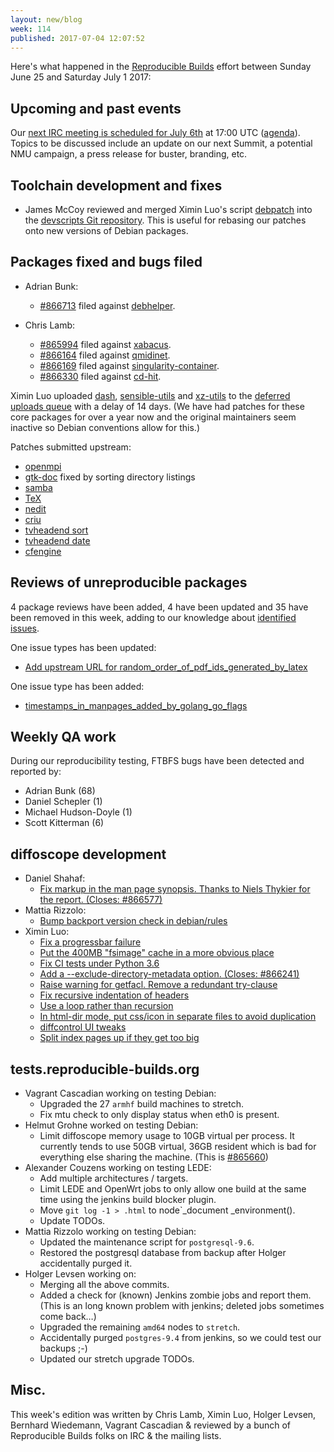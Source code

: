 ```yaml
---
layout: new/blog
week: 114
published: 2017-07-04 12:07:52
---
```


Here's what happened in the [Reproducible
Builds](https://reproducible-builds.org) effort between Sunday June 25 and
Saturday July 1 2017:

Upcoming and past events
------------------------

Our [next IRC meeting is scheduled for July 6th](http://lists.alioth.debian.org/pipermail/reproducible-builds/Week-of-Mon-20170529/008785.html) at 17:00 UTC ([agenda](https://pad.riseup.net/p/reproducible-irc-meeting-10)). Topics to be discussed include an update on our next Summit, a potential NMU campaign, a press release for buster, branding, etc.

Toolchain development and fixes
-------------------------------

* James McCoy reviewed and merged Ximin Luo's script
  [debpatch](https://anonscm.debian.org/cgit/collab-maint/devscripts.git/tree/scripts/debpatch)
  into the [devscripts Git
  repository](https://anonscm.debian.org/cgit/collab-maint/devscripts.git/). This is
  useful for rebasing our patches onto new versions of Debian packages.

Packages fixed and bugs filed
-----------------------------

* Adrian Bunk:
  * [#866713](https://bugs.debian.org/866713) filed against [debhelper](https://tracker.debian.org/pkg/debhelper).

* Chris Lamb:
  * [#865994](https://bugs.debian.org/865994) filed against [xabacus](https://tracker.debian.org/pkg/xabacus).
  * [#866164](https://bugs.debian.org/866164) filed against [qmidinet](https://tracker.debian.org/pkg/qmidinet).
  * [#866169](https://bugs.debian.org/866169) filed against [singularity-container](https://tracker.debian.org/pkg/singularity-container).
  * [#866330](https://bugs.debian.org/866330) filed against [cd-hit](https://tracker.debian.org/pkg/cd-hit).

Ximin Luo uploaded
[dash](https://tests.reproducible-builds.org/debian/rb-pkg/unstable/amd64/dash.html),
[sensible-utils](https://tests.reproducible-builds.org/debian/rb-pkg/unstable/amd64/sensible-utils.html)
and
[xz-utils](https://tests.reproducible-builds.org/debian/rb-pkg/unstable/amd64/xz-utils.html)
to the [deferred uploads
queue](https://www.debian.org/doc/manuals/developers-reference/pkgs.html#delayed-incoming)
with a delay of 14 days. (We have had patches for these core packages for over
a year now and the original maintainers seem inactive so Debian conventions
allow for this.)

Patches submitted upstream:

* [openmpi](https://github.com/open-mpi/ompi/pull/3779)
* [gtk-doc](https://bugzilla.gnome.org/show_bug.cgi?id=784177) fixed by sorting directory listings
* [samba](https://bugzilla.gnome.org/show_bug.cgi?id=784177)
* [TeX](http://tug.org/pipermail/tex-live/2017-June/040398.html)
* [nedit](https://sourceforge.net/p/nedit/git/merge-requests/4/)
* [criu](https://lists.openvz.org/pipermail/criu/2017-June/038593.html)
* [tvheadend sort](https://github.com/tvheadend/tvheadend/pull/969)
* [tvheadend date](https://github.com/tvheadend/tvheadend/pull/970)
* [cfengine](https://github.com/cfengine/core/pull/2881)


Reviews of unreproducible packages
----------------------------------

4 package reviews have been added, 4 have been updated and 35 have been removed in this week,
adding to our knowledge about [identified issues](https://tests.reproducible-builds.org/debian/index_issues.html).

One issue types has been updated:

- [Add upstream URL for random\_order\_of\_pdf\_ids\_generated\_by\_latex](https://salsa.debian.org/reproducible-builds/reproducible-notes/commit/28a1dc21)

One issue type has been added:

- [timestamps\_in\_manpages\_added\_by\_golang\_go\_flags](https://salsa.debian.org/reproducible-builds/reproducible-notes/commit/b880c6af)


Weekly QA work
--------------

During our reproducibility testing, FTBFS bugs have been detected and reported by:

 - Adrian Bunk (68)
 - Daniel Schepler (1)
 - Michael Hudson-Doyle (1)
 - Scott Kitterman (6)


diffoscope development
----------------------

- Daniel Shahaf:
  - [Fix markup in the man page synopsis.  Thanks to Niels Thykier for the report.  (Closes: #866577)](https://salsa.debian.org/reproducible-builds/diffoscope/commit/212563a)
- Mattia Rizzolo:
  - [Bump backport version check in debian/rules](https://salsa.debian.org/reproducible-builds/diffoscope/commit/f5200e7)
- Ximin Luo:
  - [Fix a progressbar failure](https://salsa.debian.org/reproducible-builds/diffoscope/commit/8130f63)
  - [Put the 400MB "fsimage" cache in a more obvious place](https://salsa.debian.org/reproducible-builds/diffoscope/commit/c07970f)
  - [Fix CI tests under Python 3.6](https://salsa.debian.org/reproducible-builds/diffoscope/commit/26a4360)
  - [Add a --exclude-directory-metadata option. (Closes: #866241)](https://salsa.debian.org/reproducible-builds/diffoscope/commit/7f2fa5f)
  - [Raise warning for getfacl. Remove a redundant try-clause](https://salsa.debian.org/reproducible-builds/diffoscope/commit/037c923)
  - [Fix recursive indentation of headers](https://salsa.debian.org/reproducible-builds/diffoscope/commit/9c0a3d2)
  - [Use a loop rather than recursion](https://salsa.debian.org/reproducible-builds/diffoscope/commit/885cc18)
  - [In html-dir mode, put css/icon in separate files to avoid duplication](https://salsa.debian.org/reproducible-builds/diffoscope/commit/7088191)
  - [diffcontrol UI tweaks](https://salsa.debian.org/reproducible-builds/diffoscope/commit/af49bda)
  - [Split index pages up if they get too big](https://salsa.debian.org/reproducible-builds/diffoscope/commit/fff43bd)


tests.reproducible-builds.org
-----------------------------

- Vagrant Cascadian working on testing Debian:
  - Upgraded the 27 `armhf` build machines to stretch.
  - Fix mtu check to only display status when eth0 is present.
- Helmut Grohne worked on testing Debian:
  - Limit diffoscope memory usage to 10GB virtual per process. It currently tends to use 50GB virtual, 36GB resident which is bad for everything else sharing the machine. (This is [#865660](https://bugs.debian.org/865660))
- Alexander Couzens working on testing LEDE:
  - Add multiple architectures / targets.
  - Limit LEDE and OpenWrt jobs to only allow one build at the same time using the jenkins build blocker plugin. 
  - Move `git log -1 > .html` to node`_document    _environment().
  - Update TODOs.
- Mattia Rizzolo working on testing Debian:
  - Updated the maintenance script for `postgresql-9.6`.
  - Restored the postgresql database from backup after Holger accidentally purged it.
- Holger Levsen working on:
  - Merging all the above commits.
  - Added a check for (known) Jenkins zombie jobs and report them. (This is an long known problem with jenkins; deleted jobs sometimes come back…)
  - Upgraded the remaining `amd64` nodes to `stretch`.
  - Accidentally purged `postgres-9.4` from jenkins, so we could test our backups ;-)
  - Updated our stretch upgrade TODOs.

Misc.
-----

This week's edition was written by Chris Lamb, Ximin Luo, Holger Levsen, Bernhard Wiedemann, Vagrant Cascadian & reviewed by a bunch of Reproducible Builds folks on IRC & the mailing lists.
